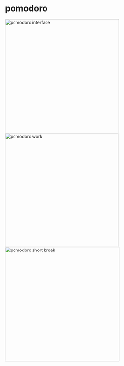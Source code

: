 # pomodoro
<img width="376" alt="pomodoro interface" src="https://user-images.githubusercontent.com/89553093/151708362-d311f2cf-8010-4638-976b-7cbdf799c5f2.png">
<img width="374" alt="pomodoro work" src="https://user-images.githubusercontent.com/89553093/151708366-42d68f78-698d-4df3-a247-f37b1c46f333.png">
<img width="377" alt="pomodoro short break" src="https://user-images.githubusercontent.com/89553093/151708375-d158bc8a-ced7-47d1-9ff3-4b93cb526988.png">

